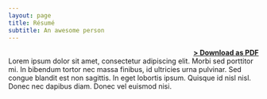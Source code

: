 ```yaml
---
layout: page
title: Résumé
subtitle: An awesome person
---
```


<span style="float: right; "><a href="{{ '/assets/resume.pdf' | prepend: site.baseurl }}"><strong>> Download as PDF</strong></a> </span>
<br>
Lorem ipsum dolor sit amet, consectetur adipiscing elit. Morbi sed porttitor mi.
In bibendum tortor nec massa finibus, id ultricies urna pulvinar.
Sed congue blandit est non sagittis. In eget lobortis ipsum. Quisque id nisl nisl.
Donec nec dapibus diam. Donec vel euismod nisi.
